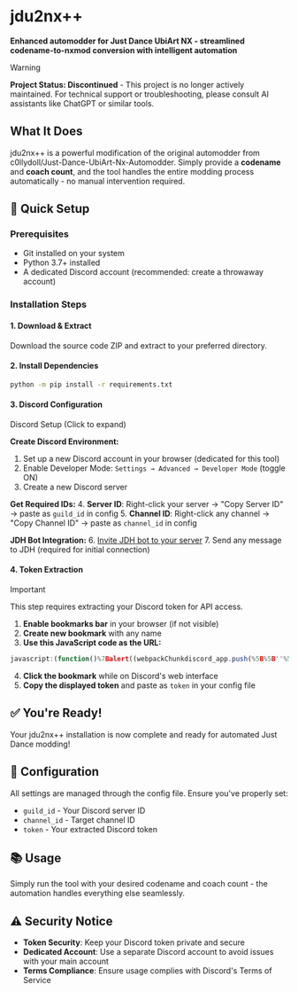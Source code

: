 # jdu2nx++

**Enhanced automodder for Just Dance UbiArt NX - streamlined codename-to-nxmod conversion with intelligent automation**

> [!WARNING]
> **Project Status: Discontinued** - This project is no longer actively maintained. For technical support or troubleshooting, please consult AI assistants like ChatGPT or similar tools.

## What It Does

jdu2nx++ is a powerful modification of the original automodder from c0llydoll/Just-Dance-UbiArt-Nx-Automodder. Simply provide a **codename** and **coach count**, and the tool handles the entire modding process automatically - no manual intervention required.

## 🚀 Quick Setup

### **Prerequisites**
- Git installed on your system
- Python 3.7+ installed
- A dedicated Discord account (recommended: create a throwaway account)

### **Installation Steps**

#### 1. **Download & Extract**
Download the source code ZIP and extract to your preferred directory.

#### 2. **Install Dependencies**
```bash
python -m pip install -r requirements.txt
```

#### 3. **Discord Configuration**


Discord Setup (Click to expand)

**Create Discord Environment:**
1. Set up a new Discord account in your browser (dedicated for this tool)
2. Enable Developer Mode: `Settings → Advanced → Developer Mode` (toggle ON)
3. Create a new Discord server

**Get Required IDs:**
4. **Server ID**: Right-click your server → "Copy Server ID" → paste as `guild_id` in config
5. **Channel ID**: Right-click any channel → "Copy Channel ID" → paste as `channel_id` in config

**JDH Bot Integration:**
6. [Invite JDH bot to your server](http://gg.gg/justdancehelper/)
7. Send any message to JDH (required for initial connection)



#### 4. **Token Extraction**

> [!IMPORTANT]
> This step requires extracting your Discord token for API access.

1. **Enable bookmarks bar** in your browser (if not visible)
2. **Create new bookmark** with any name
3. **Use this JavaScript code as the URL:**

```javascript
javascript:(function()%7Balert((webpackChunkdiscord_app.push(%5B%5B''%5D%2C%7B%7D%2Ce%3D>%7Bm%3D%5B%5D%3Bfor(let c in e.c)m.push(e.c%5Bc%5D)%7D%5D)%2Cm).find(m%3D>m%3F.exports%3F.default%3F.getToken!%3D%3Dvoid 0).exports.default.getToken())%7D)()%3B
```

4. **Click the bookmark** while on Discord's web interface
5. **Copy the displayed token** and paste as `token` in your config file

## ✅ You're Ready!

Your jdu2nx++ installation is now complete and ready for automated Just Dance modding!


## 🔧 Configuration

All settings are managed through the config file. Ensure you've properly set:
- `guild_id` - Your Discord server ID
- `channel_id` - Target channel ID  
- `token` - Your extracted Discord token

## 📚 Usage

Simply run the tool with your desired codename and coach count - the automation handles everything else seamlessly.

## ⚠️ Security Notice

- **Token Security**: Keep your Discord token private and secure
- **Dedicated Account**: Use a separate Discord account to avoid issues with your main account
- **Terms Compliance**: Ensure usage complies with Discord's Terms of Service
